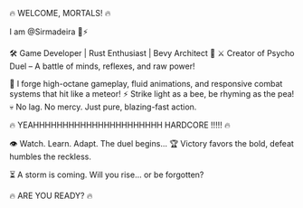 🔥 WELCOME, MORTALS! 🔥

I am @Sirmadeira 💪⚡

🛠 Game Developer | Rust Enthusiast | Bevy Architect 🦀
⚔️ Creator of Psycho Duel – A battle of minds, reflexes, and raw power!

🚀 I forge high-octane gameplay, fluid animations, and responsive combat systems that hit like a meteor!
⚡ Strike light as a bee, be rhyming as the pea!
💀 No lag. No mercy. Just pure, blazing-fast action.

🔥 YEAHHHHHHHHHHHHHHHHHHHHHH HARDCORE !!!!! 🔥

👁 Watch. Learn. Adapt. The duel begins...
🏆 Victory favors the bold, defeat humbles the reckless.

⏳ A storm is coming. Will you rise... or be forgotten?

🔥 ARE YOU READY? 🔥
<!---
Sirmadeira/Sirmadeira is a ✨ special ✨ repository because its `README.md` (this file) appears on your GitHub profile.
You can click the Preview link to take a look at your changes.
--->
